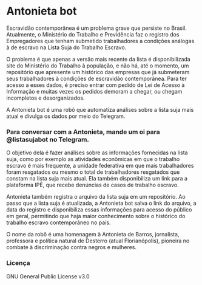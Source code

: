 # Antonieta bot 

Escravidão contemporânea é um problema grave que persiste no Brasil. Atualmente, o Ministério do Trabalho e Previdência faz o registro dos Empregadores que tenham 
submetido trabalhadores a condições análogas à de escravo na Lista Suja do Trabalho Escravo. 

O problema é que apenas a versão mais recente da lista é disponibilizada site do Ministério do Trabalho à população, e não há, até o momento, um repositório que apresente um histórico das empresas que já submeteram seus trabalhadores à condições de escravidão contemporânea. Para ter acesso a esses dados, é preciso entrar com pedido de Lei de Acesso à Informação e muitas vezes os pedidos demoram a chegar, ou chegam incompletos e desorganizados.

A Antonieta bot é uma robô que automatiza análises sobre a lista suja mais atual e divulga os dados por meio do Telegram. 

### Para conversar com a Antonieta, mande um oi para @listasujabot no Telegram. 

O objetivo dela é fazer análises sobre as informações fornecidas na lista suja, como por exemplo as atividades econômicas em que o trabalho escravo é mais frequente, a unidade federativa em que mais trabalhadores foram resgatados ou mesmo o total de trabalhadores resgatados que constam na lista suja mais atual. Ela também disponibiliza um link para a plataforma IPÊ, que recebe denúncias de casos de trabalho escravo.

Antonieta também registra o arquivo da lista suja em um repositório. Ao passo que a lista suja é atualizada, a Antonieta bot salva o link do arquivo, a data do registro e disponibiliza essas informações para acesso do público em geral, permitindo que haja maior conhecimento sobre o histórico do trabalho escravo contemporâneo no país.

O nome da robô é uma homenagem à Antonieta de Barros, jornalista, professora e política natural de Desterro (atual Florianópolis), pioneira no combate à discriminação contra negros e mulheres. 

### Licença
GNU General Public License v3.0
